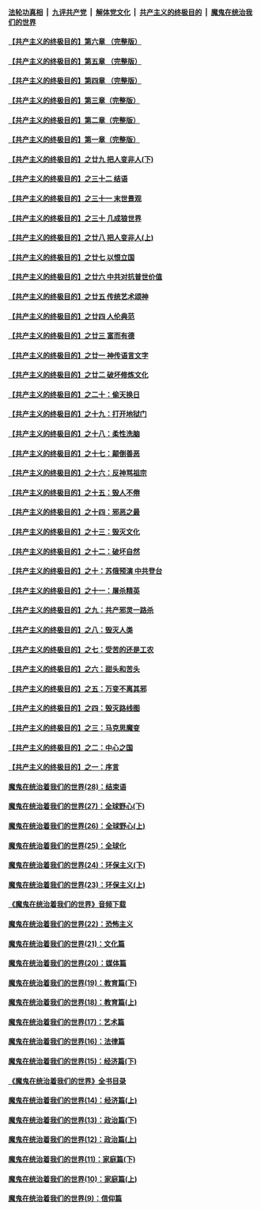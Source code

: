

####  [法轮功真相](../../../../basic/blob/master/README.md?t=07060402) &nbsp;|&nbsp; [九评共产党](../../../../9ping.md/blob/master/README.md?t=07060402) &nbsp;|&nbsp; [解体党文化](../../../../jtdwh.md/blob/master/README.md?t=07060402)  &nbsp;|&nbsp; [共产主义的终极目的](../../../../gczydzjmd.md/blob/master/README.md?t=07060402) &nbsp;|&nbsp; [魔鬼在统治我们的世界](../../../../mgztzwmdsj.md/blob/master/README.md?t=07060402) 

#### [【共产主义的终极目的】第六章 （完整版）](../pages/nsc422/n11428913.md?t=07060402) 

#### [【共产主义的终极目的】第五章 （完整版）](../pages/nsc422/n11428912.md?t=07060402) 

#### [【共产主义的终极目的】第四章 （完整版）](../pages/nsc422/n11428907.md?t=07060402) 

#### [【共产主义的终极目的】第三章（完整版）](../pages/nsc422/n11428848.md?t=07060402) 

#### [【共产主义的终极目的】第二章（完整版）](../pages/nsc422/n11428831.md?t=07060402) 

#### [【共产主义的终极目的】第一章（完整版）](../pages/nsc422/n11417651.md?t=07060402) 

#### [【共产主义的终极目的】之廿九 把人变非人(下)](../pages/nsc422/n11344140.md?t=07060402) 

#### [【共产主义的终极目的】之三十二 结语](../pages/nsc422/n11360535.md?t=07060402) 

#### [【共产主义的终极目的】之三十一 末世景观](../pages/nsc422/n11351129.md?t=07060402) 

#### [【共产主义的终极目的】之三十 几成狼世界](../pages/nsc422/n11348280.md?t=07060402) 

#### [【共产主义的终极目的】之廿八 把人变非人(上)](../pages/nsc422/n11340492.md?t=07060402) 

#### [【共产主义的终极目的】之廿七 以恨立国](../pages/nsc422/n11336944.md?t=07060402) 

#### [【共产主义的终极目的】之廿六 中共对抗普世价值](../pages/nsc422/n11324785.md?t=07060402) 

#### [【共产主义的终极目的】之廿五 传统艺术颂神](../pages/nsc422/n11296396.md?t=07060402) 

#### [【共产主义的终极目的】之廿四 人伦典范](../pages/nsc422/n11296397.md?t=07060402) 

#### [【共产主义的终极目的】之廿三 富而有德](../pages/nsc422/n11283598.md?t=07060402) 

#### [【共产主义的终极目的】之廿一 神传语言文字](../pages/nsc422/n11263265.md?t=07060402) 

#### [【共产主义的终极目的】之廿二 破坏修炼文化](../pages/nsc422/n11245728.md?t=07060402) 

#### [【共产主义的终极目的】之二十：偷天换日](../pages/nsc422/n11238846.md?t=07060402) 

#### [【共产主义的终极目的】之十九：打开地狱门](../pages/nsc422/n11206376.md?t=07060402) 

#### [【共产主义的终极目的】之十八：柔性洗脑](../pages/nsc422/n11199994.md?t=07060402) 

#### [【共产主义的终极目的】之十七：颠倒善恶](../pages/nsc422/n11179782.md?t=07060402) 

#### [【共产主义的终极目的】之十六：反神骂祖宗](../pages/nsc422/n11166798.md?t=07060402) 

#### [【共产主义的终极目的】之十五：毁人不倦](../pages/nsc422/n11166792.md?t=07060402) 

#### [【共产主义的终极目的】之十四：邪恶之最](../pages/nsc422/n11150249.md?t=07060402) 

#### [【共产主义的终极目的】之十三：毁灭文化](../pages/nsc422/n11135227.md?t=07060402) 

#### [【共产主义的终极目的】之十二：破坏自然](../pages/nsc422/n11135214.md?t=07060402) 

#### [【共产主义的终极目的】之十：苏俄预演 中共登台](../pages/nsc422/n11118424.md?t=07060402) 

#### [【共产主义的终极目的】之十一：屠杀精英](../pages/nsc422/n11118442.md?t=07060402) 

#### [【共产主义的终极目的】之九：共产邪灵一路杀](../pages/nsc422/n11114139.md?t=07060402) 

#### [【共产主义的终极目的】之八：毁灭人类](../pages/nsc422/n11108503.md?t=07060402) 

#### [【共产主义的终极目的】之七：受苦的还是工农](../pages/nsc422/n11101809.md?t=07060402) 

#### [【共产主义的终极目的】之六：甜头和苦头](../pages/nsc422/n11096971.md?t=07060402) 

#### [【共产主义的终极目的】之五：万变不离其邪](../pages/nsc422/n11091285.md?t=07060402) 

#### [【共产主义的终极目的】之四：毁灭路线图](../pages/nsc422/n11086284.md?t=07060402) 

#### [【共产主义的终极目的】之三：马克思魔变](../pages/nsc422/n11061941.md?t=07060402) 

#### [【共产主义的终极目的】之二：中心之国](../pages/nsc422/n11047728.md?t=07060402) 

#### [【共产主义的终极目的】之一：序言](../pages/nsc422/n11086077.md?t=07060402) 

#### [魔鬼在统治着我们的世界(28)：结束语](../pages/nsc422/n10936246.md?t=07060402) 

#### [魔鬼在统治着我们的世界(27)：全球野心(下)](../pages/nsc422/n10928319.md?t=07060402) 

#### [魔鬼在统治着我们的世界(26)：全球野心(上)](../pages/nsc422/n10900318.md?t=07060402) 

#### [魔鬼在统治着我们的世界(25)：全球化](../pages/nsc422/n10788205.md?t=07060402) 

#### [魔鬼在统治着我们的世界(24)：环保主义(下)](../pages/nsc422/n10695307.md?t=07060402) 

#### [魔鬼在统治着我们的世界(23)：环保主义(上)](../pages/nsc422/n10688613.md?t=07060402) 

#### [《魔鬼在统治着我们的世界》音频下载](../pages/nsc422/n10635553.md?t=07060402) 

#### [魔鬼在统治着我们的世界(22)：恐怖主义](../pages/nsc422/n10614727.md?t=07060402) 

#### [魔鬼在统治着我们的世界(21)：文化篇](../pages/nsc422/n10597706.md?t=07060402) 

#### [魔鬼在统治着我们的世界(20)：媒体篇](../pages/nsc422/n10586579.md?t=07060402) 

#### [魔鬼在统治着我们的世界(19)：教育篇(下)](../pages/nsc422/n10564808.md?t=07060402) 

#### [魔鬼在统治着我们的世界(18)：教育篇(上)](../pages/nsc422/n10526970.md?t=07060402) 

#### [魔鬼在统治着我们的世界(17)：艺术篇](../pages/nsc422/n10499093.md?t=07060402) 

#### [魔鬼在统治着我们的世界(16)：法律篇](../pages/nsc422/n10485969.md?t=07060402) 

#### [魔鬼在统治着我们的世界(15)：经济篇(下)](../pages/nsc422/n10469975.md?t=07060402) 

#### [《魔鬼在统治着我们的世界》全书目录](../pages/nsc422/n10464261.md?t=07060402) 

#### [魔鬼在统治着我们的世界(14)：经济篇(上)](../pages/nsc422/n10457370.md?t=07060402) 

#### [魔鬼在统治着我们的世界(13)：政治篇(下)](../pages/nsc422/n10448270.md?t=07060402) 

#### [魔鬼在统治着我们的世界(12)：政治篇(上)](../pages/nsc422/n10444576.md?t=07060402) 

#### [魔鬼在统治着我们的世界(11)：家庭篇(下)](../pages/nsc422/n10440961.md?t=07060402) 

#### [魔鬼在统治着我们的世界(10)：家庭篇(上)](../pages/nsc422/n10435448.md?t=07060402) 

#### [魔鬼在统治着我们的世界(9)：信仰篇](../pages/nsc422/n10432159.md?t=07060402) 

